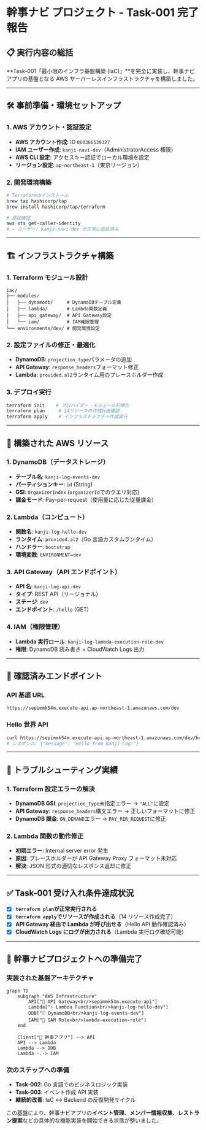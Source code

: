 # 幹事ナビ プロジェクト - Task-001 完了報告

## 📋 実行内容の総括

**Task-001「最小限のインフラ基盤構築 (IaC)」**を完全に実装し、幹事ナビアプリの基盤となる AWS サーバーレスインフラストラクチャを構築しました。

---

## 🛠️ 事前準備・環境セットアップ

### 1. AWS アカウント・認証設定

- **AWS アカウント作成**: ID `860366539327`
- **IAM ユーザー作成**: `kanji-navi-dev`（AdministratorAccess 権限）
- **AWS CLI 設定**: アクセスキー認証でローカル環境を設定
- **リージョン設定**: `ap-northeast-1`（東京リージョン）

### 2. 開発環境構築

```bash
# Terraformのインストール
brew tap hashicorp/tap
brew install hashicorp/tap/terraform

# 認証確認
aws sts get-caller-identity
# → ユーザー: kanji-navi-dev が正常に認証済み
```

---

## 🏗️ インフラストラクチャ構築

### 1. Terraform モジュール設計

```
iac/
├── modules/
│   ├── dynamodb/     # DynamoDBテーブル定義
│   ├── lambda/       # Lambda関数定義
│   ├── api_gateway/  # API Gateway設定
│   └── iam/          # IAM権限管理
└── environments/dev/ # 開発環境設定
```

### 2. 設定ファイルの修正・最適化

- **DynamoDB**: `projection_type`パラメータの追加
- **API Gateway**: `response_headers`フォーマット修正
- **Lambda**: `provided.al2`ランタイム用のプレースホルダー作成

### 3. デプロイ実行

```bash
terraform init    # プロバイダー・モジュール初期化
terraform plan     # 14リソースの作成計画確認
terraform apply    # インフラストラクチャ作成実行
```

---

## 🎯 構築された AWS リソース

### 1. **DynamoDB（データストレージ）**

- **テーブル名**: `kanji-log-events-dev`
- **パーティションキー**: `id` (String)
- **GSI**: `OrganizerIndex` (`organizerId`でのクエリ対応)
- **課金モード**: Pay-per-request（使用量に応じた従量課金）

### 2. **Lambda（コンピュート）**

- **関数名**: `kanji-log-hello-dev`
- **ランタイム**: `provided.al2`（Go 言語カスタムランタイム）
- **ハンドラー**: `bootstrap`
- **環境変数**: `ENVIRONMENT=dev`

### 3. **API Gateway（API エンドポイント）**

- **API 名**: `kanji-log-api-dev`
- **タイプ**: REST API（リージョナル）
- **ステージ**: `dev`
- **エンドポイント**: `/hello` (GET)

### 4. **IAM（権限管理）**

- **Lambda 実行ロール**: `kanji-log-lambda-execution-role-dev`
- **権限**: DynamoDB 読み書き + CloudWatch Logs 出力

---

## 🔗 確認済みエンドポイント

### API 基底 URL

```
https://sepimmk54m.execute-api.ap-northeast-1.amazonaws.com/dev
```

### Hello 世界 API

```bash
curl https://sepimmk54m.execute-api.ap-northeast-1.amazonaws.com/dev/hello
# レスポンス: {"message": "Hello from Kanji-Log!"}
```

---

## 🔧 トラブルシューティング実績

### 1. Terraform 設定エラーの解決

- **DynamoDB GSI**: `projection_type`未指定エラー → `"ALL"`に設定
- **API Gateway**: `response_headers`構文エラー → 正しいフォーマットに修正
- **DynamoDB 課金**: `ON_DEMAND`エラー → `PAY_PER_REQUEST`に修正

### 2. Lambda 関数の動作修正

- **初期エラー**: Internal server error 発生
- **原因**: プレースホルダーが API Gateway Proxy フォーマット未対応
- **解決**: JSON 形式の適切なレスポンス返却に修正

---

## ✅ Task-001 受け入れ条件達成状況

- [x] **`terraform plan`が正常実行される**
- [x] **`terraform apply`でリソースが作成される**（14 リソース作成完了）
- [x] **API Gateway 経由で Lambda が呼び出せる**（Hello API 動作確認済み）
- [x] **CloudWatch Logs にログが出力される**（Lambda 実行ログ確認可能）

---

## 🚀 幹事ナビプロジェクトへの準備完了

### 実装された基盤アーキテクチャ

```mermaid
graph TD
    subgraph "AWS Infrastructure"
        API["🚪 API Gateway<br/>sepimmk54m.execute-api"]
        Lambda["⚡ Lambda Function<br/>kanji-log-hello-dev"]
        DDB["🗄️ DynamoDB<br/>kanji-log-events-dev"]
        IAM["🔐 IAM Role<br/>lambda-execution-role"]
    end

    Client["👤 幹事アプリ"] --> API
    API --> Lambda
    Lambda --> DDB
    Lambda -.-> IAM
```

### 次のステップへの準備

- **Task-002**: Go 言語でのビジネスロジック実装
- **Task-003**: イベント作成 API 実装
- **継続的改善**: IaC ↔ Backend の反復開発サイクル

この基盤により、幹事ナビアプリの**イベント管理**、**メンバー情報収集**、**レストラン提案**などの具体的な機能実装を開始できる状態が整いました。

